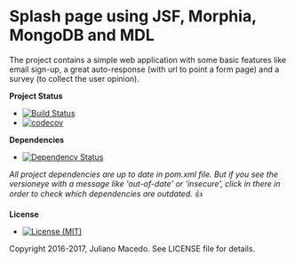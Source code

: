 # Splash page using JSF, Morphia, MongoDB and MDL
The project contains a simple web application with some basic features like email sign-up, a great auto-response (with url to point a form page) and a survey (to collect the user opinion).

**Project Status**
* [![Build Status](https://travis-ci.org/macedoj/jsf-morphia-mongodb-mdl.svg?branch=master)](https://travis-ci.org/macedoj/jsf-morphia-mongodb-mdl)
* [![codecov](https://codecov.io/gh/macedoj/jsf-morphia-mongodb-mdl/branch/master/graph/badge.svg)](https://codecov.io/gh/macedoj/jsf-morphia-mongodb-mdl)

**Dependencies**
* [![Dependency Status](https://www.versioneye.com/user/projects/59c6108d6725bd1213879adb/badge.svg?style=flat-square)](https://www.versioneye.com/user/projects/59c6108d6725bd1213879adb)

*All project dependencies are up to date in pom.xml file. But if you see the versioneye with a message like 'out-of-date' or 'insecure', click in there in order to check which dependencies are outdated.* :thumbsup: 

**License**
* [![License (MIT)](https://img.shields.io/badge/license-MIT-brightgreen.svg?style=flat-square)](http://opensource.org/licenses/MIT)
  
Copyright 2016-2017, Juliano Macedo.
See LICENSE file for details.
